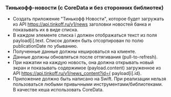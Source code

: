 ### Тинькофф-новости (с CoreData и без сторонних библиотек) 

* Создать приложение "Тинькофф Новости", которое будет загружать из API https://api.tinkoff.ru/v1/news заголовки новостей банка и показывать их в виде списка. 
* В каждом элементе списка i должен отображаться текст из поля payload[i].text. Список должен быть отсортирован по полю publicationDate по убыванию. 
* Полученные данные должны кешироваться на клиенте. 
* Данные должны обновляться после оттягивания (pull-to-refresh). 
* При нажатии на каждую новость, она должна открывать новый экран и показывать содержимое (payload.content) загруженное из API https://api.tinkoff.ru/v1/news_content?id={ payload[i].id}.
* Приложение должно быть написано на Swift. При реализации нельзя пользоваться любыми привычными инструментами/библиотеками. В качестве кеша использовать CoreData. 

